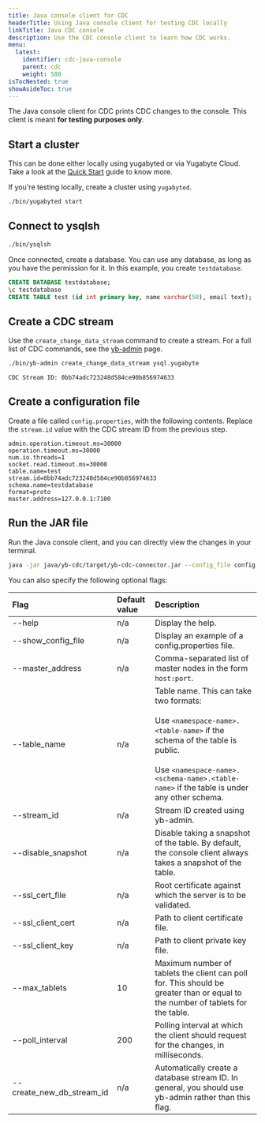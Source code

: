 ```yaml
---
title: Java console client for CDC
headerTitle: Using Java console client for testing CDC locally
linkTitle: Java CDC console
description: Use the CDC console client to learn how CDC works.
menu:
  latest:
    identifier: cdc-java-console
    parent: cdc
    weight: 580
isTocNested: true
showAsideToc: true
---
```


The Java console client for CDC prints CDC changes to the console. This client is meant **for testing purposes only**.

## Start a cluster

This can be done either locally using yugabyted or via Yugabyte Cloud. Take a look at the [Quick Start](https://docs.yugabyte.com/latest/quick-start/) guide to know more.

If you're testing locally, create a cluster using `yugabyted`.

```sh
./bin/yugabyted start
```

## Connect to ysqlsh

```sh
./bin/ysqlsh
```

Once connected, create a database. You can use any database, as long as you have the permission for it. In this example, you create `testdatabase`.

```sql
CREATE DATABASE testdatabase;
\c testdatabase
CREATE TABLE test (id int primary key, name varchar(50), email text);
```

## Create a CDC stream

Use the `create_change_data_stream` command to create a stream. For a full list of CDC commands, see the [yb-admin](../../admin/yb-admin.md#change-data-capture-cdc-commands) page.

```sh
./bin/yb-admin create_change_data_stream ysql.yugabyte
```

```output
CDC Stream ID: 0bb74adc723248d584ce90b856974633
```

## Create a configuration file

Create a file called `config.properties`, with the following contents. Replace the `stream.id` value with the CDC stream ID from the previous step.

```properties
admin.operation.timeout.ms=30000
operation.timeout.ms=30000
num.io.threads=1
socket.read.timeout.ms=30000
table.name=test
stream.id=0bb74adc723248d584ce90b856974633
schema.name=testdatabase
format=proto
master.address=127.0.0.1:7100
```

## Run the JAR file

Run the Java console client, and you can directly view the changes in your terminal.

```bash
java -jar java/yb-cdc/target/yb-cdc-connector.jar --config_file config.properties
```

You can also specify the following optional flags:

| Flag | Default value | Description |
| :--- | :------------ | :---------- |
| --help | n/a | Display the help. |
| --show_config_file | n/a | Display an example of a config.properties file. |
| --master_address | n/a | Comma-separated list of master nodes in the form `host:port`. |
| --table_name | n/a | Table name. This can take two formats:<br/><br/> Use `<namespace-name>.<table-name>` if the schema of the table is public. <br/><br/> Use `<namespace-name>.<schema-name>.<table-name>` if the table is under any other schema. |
| --stream_id | n/a | Stream ID created using yb-admin. |
| --disable_snapshot | n/a | Disable taking a snapshot of the table. By default, the console client always takes a snapshot of the table. |
| --ssl_cert_file | n/a | Root certificate against which the server is to be validated. |
| --ssl_client_cert | n/a | Path to client certificate file. |
| --ssl_client_key | n/a | Path to client private key file. |
| --max_tablets | 10 | Maximum number of tablets the client can poll for. This should be greater than or equal to the number of tablets for the table. |
| --poll_interval | 200 | Polling interval at which the client should request for the changes, in milliseconds. |
| --create_new_db_stream_id | n/a | Automatically create a database stream ID. In general, you should use yb-admin rather than this flag. |
